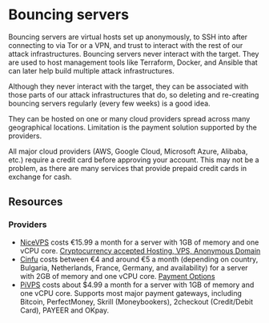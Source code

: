 # Bouncing servers

Bouncing servers are virtual hosts set up anonymously, to SSH into after connecting to via Tor or a VPN, and trust to 
interact with the rest of our attack infrastructures. Bouncing servers never interact with the target. They are used to 
host management tools like Terraform, Docker, and Ansible that can later help build multiple attack infrastructures.

Although they never interact with the target, they can be associated with those parts of our attack infrastructures 
that do, so deleting and re-creating bouncing servers regularly (every few weeks) is a good idea.

They can be hosted on one or many cloud providers spread across many geographical locations. 
Limitation is the payment solution supported by the providers.

All major cloud providers (AWS, Google Cloud, Microsoft Azure, Alibaba, etc.) require a credit card before approving 
your account. This may not be a problem, as there are many services that provide prepaid credit cards in exchange for 
cash.

## Resources

### Providers

* [NiceVPS](https://nicevps.net/) costs €15.99 a month for a server with 1GB of memory and one vCPU core. [Cryptocurrency accepted Hosting, VPS, Anonymous Domain](https://nicevps.net/index/payments)
* [Cinfu](https://www.cinfu.com/) costs between €4 and around €5 a month (depending on country, Bulgaria, Netherlands, France, Germany, and availability) for a server with 2GB of memory and one vCPU core. [Payment Options](https://panel.cinfu.com/index.php/knowledgebase/11/Payment-Options.html)
* [PiVPS](https://pivps.com/) costs about $4.99 a month for a server with 1GB of memory and one vCPU core. Supports most major payment gateways, including Bitcoin, PerfectMoney, Skrill (Moneybookers), 2checkout (Credit/Debit Card), PAYEER and OKpay.
